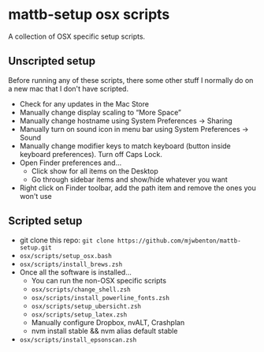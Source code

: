 mattb-setup osx scripts
=======================

A collection of OSX specific setup scripts.

Unscripted setup
----------------
Before running any of these scripts, there some other stuff I normally do on a new mac that I don't have scripted.

* Check for any updates in the Mac Store
* Manually change display scaling to “More Space”
* Manually change hostname using System Preferences -> Sharing
* Manually turn on sound icon in menu bar using System Preferences -> Sound
* Manually change modifier keys to match keyboard (button inside keyboard preferences). Turn off Caps Lock.
* Open Finder preferences and...
  * Click show for all items on the Desktop
  * Go through sidebar items and show/hide whatever you want
* Right click on Finder toolbar, add the path item and remove the ones you won't use

Scripted setup
--------------

* git clone this repo: `git clone https://github.com/mjwbenton/mattb-setup.git`
* `osx/scripts/setup_osx.bash`
* `osx/scripts/install_brews.zsh`
* Once all the software is installed...
  * You can run the non-OSX specific scripts
  * `osx/scripts/change_shell.zsh`
  * `osx/scripts/install_powerline_fonts.zsh`
  * `osx/scripts/setup_ubersicht.zsh`
  * `osx/scripts/setup_latex.zsh`
  * Manually configure Dropbox, nvALT, Crashplan
  * nvm install stable && nvm alias default stable
* `osx/scripts/install_epsonscan.zsh`
